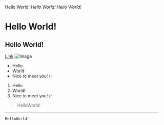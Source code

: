 Hello World!
*Hello World!*
_Hello World!_
# Hello World!
## Hello World!
[Link](https://ucsd.edu/)
![Image](https://soranews24.com/wp-content/uploads/sites/3/2021/09/Cute-Cat-Japan-coronavirus-vaccine-side-effect-pfizer-moderns-reaction-photo-top.jpg)
* Hello
* World
* Nice to meet you! (:
1. Hello
2. World!
3. Nice to meet you! (:
> HelloWorld!
---
`HelloWorld!`
